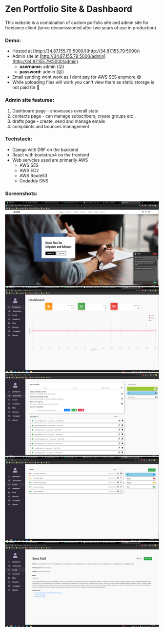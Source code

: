 # Zen Portfolio Site & Dashbaord

This website is a combination of custom porfolio site and admin site for freelance client (since decomissioned after two years of use in production). 


### Demo:

- Hosted at  [http://34.87.155.79:5000/](http://34.87.155.79:5000/)
- Admin site at [http://34.87.155.79:5000/admin](http://34.87.155.79:5000/admin)
    * **username:** admin (😜)
    * **password:** admin (😉)
- Email sending wont work as I dont pay for AWS SES anymore 😅
- While uploading files will work you can't view them as static storage is not paid for 💸



### Admin site features:
1. Dashboard page - showcases overall stats 
1. contacts page - can manage subscribers, create groups etc.,
1. drafts page - create, send and manage emails
1. complaints and bounces management

### Techstack:
- Django with DRF on the backend 
- React with bootstrap4 on the frontend
- Web servcies used are primarily AWS
    * AWS SES
    * AWS EC2
    * AWS Route53
    * Godaddy DNS

### Screenshots:
<img src='pics/home.png' width='600'>
<img src='pics/dashboard.png' width='600'>
<img src='pics/contacts.png' width='600'>
<img src='pics/drafts.png' width='600'>
<img src='pics/sent mail.png' width='600'>